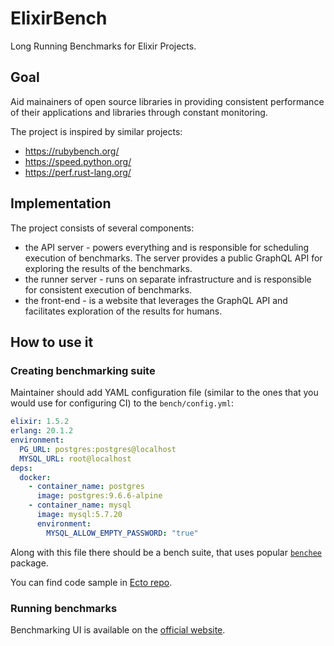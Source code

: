 # ElixirBench

Long Running Benchmarks for Elixir Projects.

## Goal

Aid mainainers of open source libraries in providing consistent performance of their
applications and libraries through constant monitoring.

The project is inspired by similar projects:
  * https://rubybench.org/
  * https://speed.python.org/
  * https://perf.rust-lang.org/

## Implementation

The project consists of several components:

* the API server - powers everything and is responsible for scheduling execution of
  benchmarks. The server provides a public GraphQL API for exploring the results of the
  benchmarks.
* the runner server - runs on separate infrastructure and is responsible for consistent
  execution of benchmarks.
* the front-end - is a website that leverages the GraphQL API and facilitates exploration
  of the results for humans.

## How to use it

### Creating benchmarking suite

Maintainer should add YAML configuration file (similar to the ones that you would use for
configuring CI) to the `bench/config.yml`:

```yaml
elixir: 1.5.2
erlang: 20.1.2
environment:
  PG_URL: postgres:postgres@localhost
  MYSQL_URL: root@localhost
deps:
  docker:
    - container_name: postgres
      image: postgres:9.6.6-alpine
    - container_name: mysql
      image: mysql:5.7.20
      environment:
        MYSQL_ALLOW_EMPTY_PASSWORD: "true"
```

Along with this file there should be a bench suite, that uses
popular [`benchee`](https://github.com/PragTob/benchee) package.

You can find code sample in [Ecto repo](https://github.com/elixir-ecto/ecto/tree/mm/benches).

### Running benchmarks

Benchmarking UI is available on the [official website](https://spawnfest.github.io/elixirbench/#/).
